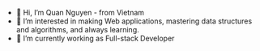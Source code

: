- 👋 Hi, I’m Quan Nguyen - from Vietnam
- 👀 I’m interested in making Web applications, mastering data structures and algorithms, and always learning.
- 🌱 I’m currently working as Full-stack Developer
<!---
quanhnv/quanhnv is a ✨ special ✨ repository because its `README.md` (this file) appears on your GitHub profile.
You can click the Preview link to take a look at your changes.
--->
